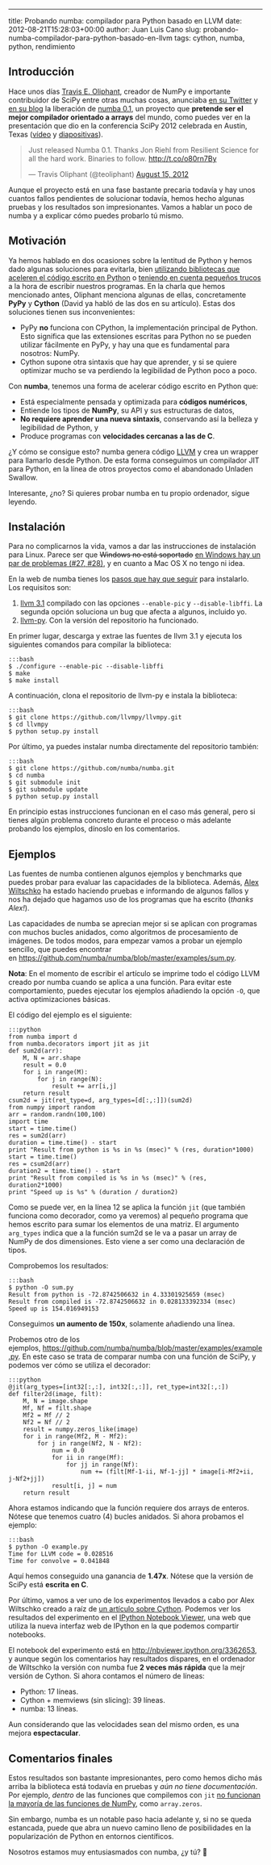 ---
title: Probando numba: compilador para Python basado en LLVM
date: 2012-08-21T15:28:03+00:00
author: Juan Luis Cano
slug: probando-numba-compilador-para-python-basado-en-llvm
tags: cython, numba, python, rendimiento

## Introducción

Hace unos días [Travis E. Oliphant](http://continuum.io/our-team.html#travis), creador de NumPy e importante contribuidor de SciPy entre otras muchas cosas, anunciaba [en su Twitter](https://twitter.com/teoliphant/status/235789560678858752) y [en su blog](http://technicaldiscovery.blogspot.com.es/2012/08/numba-and-llvmpy.html) la liberación de [numba 0.1](http://numba.pydata.org/), un proyecto que **pretende ser el mejor compilador orientado a arrays** del mundo, como puedes ver en la presentación que dio en la conferencia SciPy 2012 celebrada en Austin, Texas ([vídeo](http://youtu.be/WYi1cymszqY) y [diapositivas](http://www.slideshare.net/teoliphant/numba)).

<blockquote class="twitter-tweet" width="550">
  <p>
    Just released Numba 0.1. Thanks Jon Riehl from Resilient Science for all the hard work. Binaries to follow. <a href="http://t.co/o80rn7By">http://t.co/o80rn7By</a>
  </p>
  
  <p>
    &mdash; Travis Oliphant (@teoliphant) <a href="https://twitter.com/teoliphant/statuses/235789560678858752">August 15, 2012</a>
  </p>
</blockquote>



Aunque el proyecto está en una fase bastante precaria todavía y hay unos cuantos fallos pendientes de solucionar todavía, hemos hecho algunas pruebas y los resultados son impresionantes. Vamos a hablar un poco de numba y a explicar cómo puedes probarlo tú mismo.

<!--more-->

## Motivación

Ya hemos hablado en dos ocasiones sobre la lentitud de Python y hemos dado algunas soluciones para evitarla, bien [utilizando bibliotecas que aceleren el código escrito en Python](https://pybonacci.org/2012/05/01/python-es-lento/ "Python es lento") o [teniendo en cuenta pequeños trucos](https://pybonacci.org/2012/06/24/revisitando-python-es-lento-pequenos-trucos/ "Revisitando ‘python es lento’: pequeños trucos") a la hora de escribir nuestros programas. En la charla que hemos mencionado antes, Oliphant menciona algunas de ellas, concretamente **PyPy** y **Cython** (David ya habló de las dos en su artículo). Estas dos soluciones tienen sus inconvenientes:

  * PyPy **no** funciona con CPython, la implementación principal de Python. Esto significa que las extensiones escritas para Python no se pueden utilizar fácilmente en PyPy, y hay una que es fundamental para nosotros: NumPy.
  * Cython supone otra sintaxis que hay que aprender, y si se quiere optimizar mucho se va perdiendo la legibilidad de Python poco a poco.

Con **numba**, tenemos una forma de acelerar código escrito en Python que:

  * Está especialmente pensada y optimizada para **códigos numéricos**,
  * Entiende los tipos de **NumPy**, su API y sus estructuras de datos,
  * **No requiere aprender una nueva sintaxis**, conservando así la belleza y legibilidad de Python, y
  * Produce programas con **velocidades cercanas a las de C**.



¿Y cómo se consigue esto? numba genera código [LLVM](http://es.wikipedia.org/wiki/LLVM) y crea un wrapper para llamarlo desde Python. De esta forma conseguimos un compilador JIT para Python, en la línea de otros proyectos como el abandonado Unladen Swallow.

Interesante, ¿no? Si quieres probar numba en tu propio ordenador, sigue leyendo.

## Instalación

Para no complicarnos la vida, vamos a dar las instrucciones de instalación para Linux. Parece ser que <del datetime="2012-08-21T19:29:56+00:00">Windows no está soportado</del> <ins datetime="2012-08-21T19:31:50+00:00">en Windows hay un par de problemas (<a href="https://github.com/numba/numba/issues/27">#27</a>, <a href="https://github.com/numba/numba/issues/28">#28</a>)</ins>, y en cuanto a Mac OS X no tengo ni idea.

En la web de numba tienes los [pasos que hay que seguir](http://numba.pydata.org/#quickstart) para instalarlo. Los requisitos son:

  1. [llvm 3.1](http://www.llvm.org/) compilado con las opciones `--enable-pic` y `--disable-libffi`. La segunda opción soluciona un bug que afecta a algunos, incluido yo.
  2. [llvm-py](https://github.com/llvmpy/llvmpy). Con la versión del repositorio ha funcionado.

En primer lugar, descarga y extrae las fuentes de llvm 3.1 y ejecuta los siguientes comandos para compilar la biblioteca:

    :::bash
    $ ./configure --enable-pic --disable-libffi
    $ make
    $ make install

A continuación, clona el repositorio de llvm-py e instala la biblioteca:

    :::bash
    $ git clone https://github.com/llvmpy/llvmpy.git
    $ cd llvmpy
    $ python setup.py install

Por último, ya puedes instalar numba directamente del repositorio también:

    :::bash
    $ git clone https://github.com/numba/numba.git
    $ cd numba
    $ git submodule init
    $ git submodule update
    $ python setup.py install

En principio estas instrucciones funcionan en el caso más general, pero si tienes algún problema concreto durante el proceso o más adelante probando los ejemplos, dínoslo en los comentarios.

## Ejemplos

Las fuentes de numba contienen algunos ejemplos y benchmarks que puedes probar para evaluar las capacidades de la biblioteca. Además, [Alex Wiltschko](http://twitter.com/awiltsch) ha estado haciendo pruebas e informando de algunos fallos y nos ha dejado que hagamos uso de los programas que ha escrito (_thanks Alex!_).

Las capacidades de numba se aprecian mejor si se aplican con programas con muchos bucles anidados, como algoritmos de procesamiento de imágenes. De todos modos, para empezar vamos a probar un ejemplo sencillo, que puedes encontrar en <https://github.com/numba/numba/blob/master/examples/sum.py>.

**Nota**: En el momento de escribir el artículo se imprime todo el código LLVM creado por numba cuando se aplica a una función. Para evitar este comportamiento, puedes ejecutar los ejemplos añadiendo la opción `-O`, que activa optimizaciones básicas.

El código del ejemplo es el siguiente:

    :::python
    from numba import d
    from numba.decorators import jit as jit
    def sum2d(arr):
        M, N = arr.shape
        result = 0.0
        for i in range(M):
            for j in range(N):
                result += arr[i,j]
        return result
    csum2d = jit(ret_type=d, arg_types=[d[:,:]])(sum2d)
    from numpy import random
    arr = random.randn(100,100)
    import time
    start = time.time()
    res = sum2d(arr)
    duration = time.time() - start
    print "Result from python is %s in %s (msec)" % (res, duration*1000)
    start = time.time()
    res = csum2d(arr)
    duration2 = time.time() - start
    print "Result from compiled is %s in %s (msec)" % (res, duration2*1000)
    print "Speed up is %s" % (duration / duration2)

Como se puede ver, en la línea 12 se aplica la función `jit` (que también funciona como decorador, como ya veremos) al pequeño programa que hemos escrito para sumar los elementos de una matriz. El argumento `arg_types` indica que a la función sum2d se le va a pasar un array de NumPy de dos dimensiones. Esto viene a ser como una declaración de tipos.

Comprobemos los resultados:

    :::bash
    $ python -O sum.py
    Result from python is -72.8742506632 in 4.33301925659 (msec)
    Result from compiled is -72.8742506632 in 0.028133392334 (msec)
    Speed up is 154.016949153

Conseguimos **un aumento de 150x**, solamente añadiendo una línea.

Probemos otro de los ejemplos, <https://github.com/numba/numba/blob/master/examples/example.py>. En este caso se trata de comparar numba con una función de SciPy, y podemos ver cómo se utiliza el decorador:

    :::python
    @jit(arg_types=[int32[:,:], int32[:,:]], ret_type=int32[:,:])
    def filter2d(image, filt):
        M, N = image.shape
        Mf, Nf = filt.shape
        Mf2 = Mf // 2
        Nf2 = Nf // 2
        result = numpy.zeros_like(image)
        for i in range(Mf2, M - Mf2):
            for j in range(Nf2, N - Nf2):
                num = 0.0
                for ii in range(Mf):
                    for jj in range(Nf):
                        num += (filt[Mf-1-ii, Nf-1-jj] * image[i-Mf2+ii, j-Nf2+jj])
                result[i, j] = num
        return result

Ahora estamos indicando que la función requiere dos arrays de enteros. Nótese que tenemos cuatro (4) bucles anidados. Si ahora probamos el ejemplo:

    :::bash
    $ python -O example.py
    Time for LLVM code = 0.028516
    Time for convolve = 0.041848

Aquí hemos conseguido una ganancia de **1.47x**. Nótese que la versión de SciPy está **escrita en C**.

Por último, vamos a ver uno de los experimentos llevados a cabo por Alex Wiltschko creado a raíz de [un artículo sobre Cython](http://jakevdp.github.com/blog/2012/08/08/memoryview-benchmarks). Podemos ver los resultados del experimento en el [IPython Notebook Viewer](http://nbviewer.ipython.org/), una web que utiliza la nueva interfaz web de IPython en la que podemos compartir notebooks.

El notebook del experimento está en <http://nbviewer.ipython.org/3362653>, y aunque según los comentarios hay resultados dispares, en el ordenador de Wiltschko la versión con numba fue **2 veces más rápida** que la mejr versión de Cython. Si ahora contamos el número de líneas:

  * Python: 17 líneas.
  * Cython + memviews (sin slicing): 39 líneas.
  * numba: 13 líneas.

Aun considerando que las velocidades sean del mismo orden, es una mejora **espectacular**.

## Comentarios finales

Estos resultados son bastante impresionantes, pero como hemos dicho más arriba la biblioteca está todavía en pruebas y _aún no tiene documentación_. Por ejemplo, _dentro_ de las funciones que compilemos con `jit` [no funcionan la mayoría de las funciones de NumPy](https://github.com/numba/numba/issues/22#issuecomment-7832739), como `array.zeros`.

Sin embargo, numba es un notable paso hacia adelante y, si no se queda estancada, puede que abra un nuevo camino lleno de posibilidades en la popularización de Python en entornos científicos.

Nosotros estamos muy entusiasmados con numba, ¿y tú? 🙂